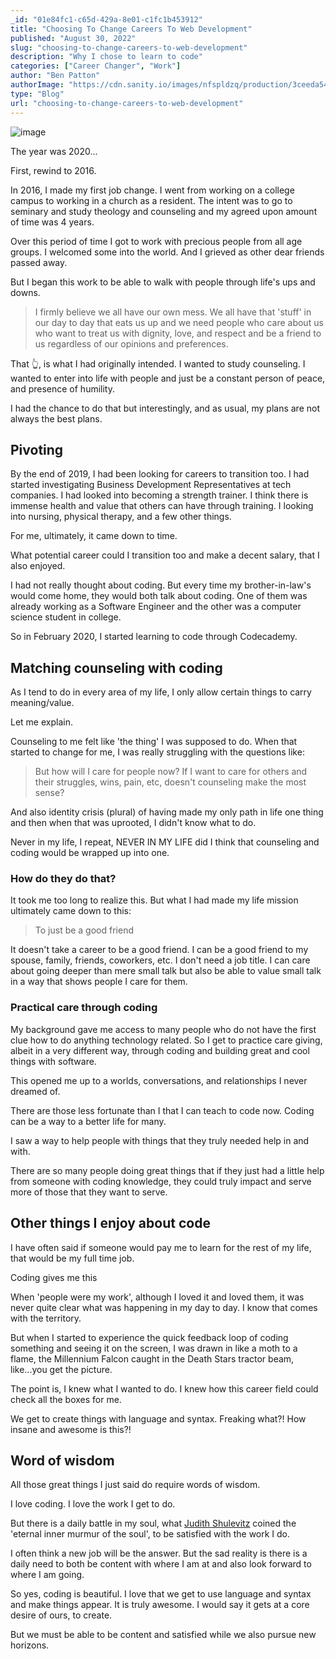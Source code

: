 ```yaml
---
_id: "01e84fc1-c65d-429a-8e01-c1fc1b453912"
title: "Choosing To Change Careers To Web Development"
published: "August 30, 2022"
slug: "choosing-to-change-careers-to-web-development"
description: "Why I chose to learn to code"
categories: ["Career Changer", "Work"]
author: "Ben Patton"
authorImage: "https://cdn.sanity.io/images/nfspldzq/production/3ceeda54221c7c0614ecc51f955c7be39a1da34e-512x512.jpg"
type: "Blog"
url: "choosing-to-change-careers-to-web-development"
---
```


![image](https://cdn.sanity.io/images/nfspldzq/production/491e022dabc8d1cff2cf4dc775566b25eb42fc81-1600x840.png?w=800)

The year was 2020...

First, rewind to 2016.

In 2016, I made my first job change. I went from working on a college campus to working in a church as a resident. The intent was to go to seminary and study theology and counseling and my agreed upon amount of time was 4 years.

Over this period of time I got to work with precious people from all age groups. I welcomed some into the world. And I grieved as other dear friends passed away.

But I began this work to be able to walk with people through life's ups and downs.

> I firmly believe we all have our own mess. We all have that 'stuff' in our day to day that eats us up and we need people who care about us who want to treat us with dignity, love, and respect and be a friend to us regardless of our opinions and preferences.

That 👆, is what I had originally intended. I wanted to study counseling. I wanted to enter into life with people and just be a constant person of peace, and presence of humility.

I had the chance to do that but interestingly, and as usual, my plans are not always the best plans.

## Pivoting

By the end of 2019, I had been looking for careers to transition too. I had started investigating Business Development Representatives at tech companies. I had looked into becoming a strength trainer. I think there is immense health and value that others can have through training. I looking into nursing, physical therapy, and a few other things.

For me, ultimately, it came down to time.

What potential career could I transition too and make a decent salary, that I also enjoyed.

I had not really thought about coding. But every time my brother-in-law's would come home, they would both talk about coding. One of them was already working as a Software Engineer and the other was a computer science student in college.

So in February 2020, I started learning to code through Codecademy.

## Matching counseling with coding

As I tend to do in every area of my life, I only allow certain things to carry meaning/value.

Let me explain.

Counseling to me felt like 'the thing' I was supposed to do. When that started to change for me, I was really struggling with the questions like:

> But how will I care for people now?
> If I want to care for others and their struggles, wins, pain, etc, doesn't counseling make the most sense?

And also identity crisis (plural) of having made my only path in life one thing and then when that was uprooted, I didn't know what to do.

Never in my life, I repeat, NEVER IN MY LIFE did I think that counseling and coding would be wrapped up into one.

### How do they do that?

It took me too long to realize this. But what I had made my life mission ultimately came down to this:

> To just be a good friend

It doesn't take a career to be a good friend. I can be a good friend to my spouse, family, friends, coworkers, etc. I don't need a job title. I can care about going deeper than mere small talk but also be able to value small talk in a way that shows people I care for them.

### Practical care through coding

My background gave me access to many people who do not have the first clue how to do anything technology related. So I get to practice care giving, albeit in a very different way, through coding and building great and cool things with software.

This opened me up to a worlds, conversations, and relationships I never dreamed of.

There are those less fortunate than I that I can teach to code now. Coding can be a way to a better life for many.

I saw a way to help people with things that they truly needed help in and with.

There are so many people doing great things that if they just had a little help from someone with coding knowledge, they could truly impact and serve more of those that they want to serve.

## Other things I enjoy about code

I have often said if someone would pay me to learn for the rest of my life, that would be my full time job.

Coding gives me this

When 'people were my work', although I loved it and loved them, it was never quite clear what was happening in my day to day. I know that comes with the territory.

But when I started to experience the quick feedback loop of coding something and seeing it on the screen, I was drawn in like a moth to a flame, the Millennium Falcon caught in the Death Stars tractor beam, like...you get the picture.

The point is, I knew what I wanted to do. I knew how this career field could check all the boxes for me.

We get to create things with language and syntax. Freaking what?! How insane and awesome is this?!

## Word of wisdom

All those great things I just said do require words of wisdom.

I love coding. I love the work I get to do.

But there is a daily battle in my soul, what [Judith Shulevitz](https://www.nytimes.com/2003/03/02/magazine/bring-back-the-sabbath.html) coined the 'eternal inner murmur of the soul', to be satisfied with the work I do.

I often think a new job will be the answer. But the sad reality is there is a daily need to both be content with where I am at and also look forward to where I am going.

So yes, coding is beautiful. I love that we get to use language and syntax and make things appear. It is truly awesome. I would say it gets at a core desire of ours, to create.

But we must be able to be content and satisfied while we also pursue new horizons.
